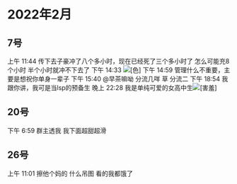 # 2022年2月

<script setup lang="ts">
import { QTagColors } from 'fake-qq-ui';

</script>

## 7号

<q-window title="Minecraft资源群">
  <q-tip>上午 11:44</q-tip>
  <q-text name="戒色第0天" tag="LV41 戒色" :tag-color="QTagColors.purple" avatar="https://q2.qlogo.cn/headimg_dl?dst_uin=1592417016&spec=100">传下去子豪冲了八个多小时，现在已经死了三个多小时了</q-text>
  <q-text name="没钱也没女装又丑的穷猫QAQ" tag="LV100 一只活的萌新" :tag-color="QTagColors.orange" avatar="https://q2.qlogo.cn/headimg_dl?dst_uin=1767927045&spec=100">怎么可能充8个小时</q-text>
  <q-text name="没钱也没女装又丑的穷猫QAQ" tag="LV100 一只活的萌新" :tag-color="QTagColors.orange" avatar="https://q2.qlogo.cn/headimg_dl?dst_uin=1767927045&spec=100">半个小时就冲不下去了</q-text>
  <q-tip>下午 14:33</q-tip>
  <q-text name="RQ—Light" tag="LV100 猫猫" :tag-color="QTagColors.purple" avatar="https://q2.qlogo.cn/headimg_dl?dst_uin=488741813&spec=100"><img alt="[色]" class="face" src="/img/face/色.png"></q-text>
  <q-tip>下午 14:59</q-tip>
  <q-text name="RQ—Light" tag="LV100 猫猫" :tag-color="QTagColors.purple" avatar="https://q2.qlogo.cn/headimg_dl?dst_uin=488741813&spec=100">管理什么不重要，主要是想祝你单身一辈子</q-text>
  <q-tip>下午 15:40</q-tip>
  <q-reply target="早茶嘛呦咩 15:39" replyText="不会涩涩了！"  name="RQ-Light" tag="LV100 猫猫" :tag-color="QTagColors.purple" avatar="https://q2.qlogo.cn/headimg_dl?dst_uin=488741813&spec=100"><a at>@早茶嘛呦</a> 分流几咩</q-reply>
  <q-text name="早茶嘛呦咩" tag="LV100 yUMMY" :tag-color="QTagColors.purple" avatar="https://q2.qlogo.cn/headimg_dl?dst_uin=1399689193&spec=100">草</q-text>
  <q-text name="早茶嘛呦咩" tag="LV100 yUMMY" :tag-color="QTagColors.purple" avatar="https://q2.qlogo.cn/headimg_dl?dst_uin=1399689193&spec=100">分流二</q-text>
  <q-tip>下午 18:54</q-tip>
  <q-text name="985/211/双一流，小淋冲冲冲" tag="LV93 小淋子" :tag-color="QTagColors.purple" avatar="https://q2.qlogo.cn/headimg_dl?dst_uin=3435411091&spec=100">我跟你讲，我可是当lsp的预备生</q-text>
  <q-tip>晚上 22:28</q-tip>
  <q-text name="早茶子呱唧:3" tag="LV66 好吃" :tag-color="QTagColors.purple" avatar="https://q2.qlogo.cn/headimg_dl?dst_uin=1399689193&spec=100">我是单纯可爱的女高中生<img alt="[害羞]" class="face" src="/img/face/害羞.png"></q-text>

</q-window>

## 20号

<q-window title="Minecraft资源群">
  <q-tip>下午 6:59</q-tip>
  <q-text name="群主独宠色批头子" tag="LV38 苦力怕" :tag-color="QTagColors.grey" avatar="https://q2.qlogo.cn/headimg_dl?dst_uin=3427272825&spec=100">群主透我</q-text>
  <q-text name="群主独宠色批头子" tag="LV38 苦力怕" :tag-color="QTagColors.grey" avatar="https://q2.qlogo.cn/headimg_dl?dst_uin=3427272825&spec=100">我下面超甜超滑</q-text>

</q-window>

## 26号

<q-window title="Minecraft资源群">
  <q-tip>上午 11:01</q-tip>
  <q-image name="群主独宠色批头子" tag="LV41 末影人" :tag-color="QTagColors.grey" avatar="https://q2.qlogo.cn/headimg_dl?dst_uin=3427272825&spec=100" src="/img/2022-2-26-1.gif"></q-image>
  <q-text name="白井 黒子" tag="LV100 夹击妹抖" :tag-color="QTagColors.purple" avatar="https://q2.qlogo.cn/headimg_dl?dst_uin=1783737017&spec=100">擦他个妈的</q-text>
  <q-text name="白井 黒子" tag="LV100 夹击妹抖" :tag-color="QTagColors.purple" avatar="https://q2.qlogo.cn/headimg_dl?dst_uin=1783737017&spec=100">什么吊图</q-text>
  <q-text name="白井 黒子" tag="LV100 夹击妹抖" :tag-color="QTagColors.purple" avatar="https://q2.qlogo.cn/headimg_dl?dst_uin=1783737017&spec=100">看的我都饿了</q-text>

</q-window>

